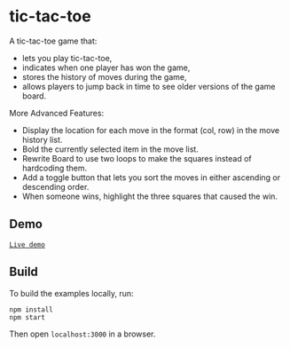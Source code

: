 tic-tac-toe
=================

A tic-tac-toe game that:

* lets you play tic-tac-toe,
* indicates when one player has won the game,
* stores the history of moves during the game,
* allows players to jump back in time to see older versions of the game board.

More Advanced Features:
* Display the location for each move in the format (col, row) in the move history list.
* Bold the currently selected item in the move list.
* Rewrite Board to use two loops to make the squares instead of hardcoding them.
* Add a toggle button that lets you sort the moves in either ascending or descending order.
* When someone wins, highlight the three squares that caused the win. 


## Demo

[`Live demo`](https://tictac-toe-react.herokuapp.com/)

## Build

To build the examples locally, run:

```
npm install
npm start
```

Then open `localhost:3000` in a browser.
